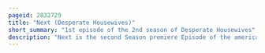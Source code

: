 ```yaml
---
pageid: 2832729
title: "Next (Desperate Housewives)"
short_summary: "1st episode of the 2nd season of Desperate Housewives"
description: "Next is the second Season premiere Episode of the american Comedy-Drama desperate Housewives and the 24th Episode overall. The Show was originally broadcast on Abc on september 25 2005 in the united States. It was written by Jenna Bans and Kevin Murphy and was directed by Larry Shaw."
---
```

